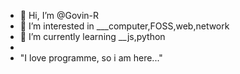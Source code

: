 - 👋 Hi, I’m @Govin-R
- 👀 I’m interested in ___computer,FOSS,web,network
- 🌱 I’m currently learning __js,python
- 
- "I love programme, so i am here..."
